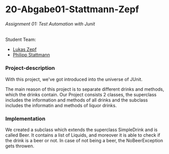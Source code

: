 # 20-Abgabe01-Stattmann-Zepf
###### Assignment 01: Test Automation with Junit

Student Team:
- [Lukas Zepf](https://github.com/LukasZepf)
- [Philipp Stattmann](https://github.com/OPS-Philipp)

### Project-description
With this project, we've got introduced into the universe of JUnit.

The main reason of this project is to separate different drinks and methods, which the drinks contain.
Our Project consists 2 classes, the superclass includes the information and methods of all drinks and the subclass includes the informatin and methods of liquor drinks.

### Implementation
We created a subclass which extends the superclass SimpleDrink and is called Beer. It contains a list of Liquids, and moreover it is able to check if the drink is a beer or not. In case of not being a beer, the NoBeerException gets throwen.
